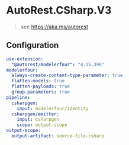 # AutoRest.CSharp.V3
> see https://aka.ms/autorest

## Configuration
```yaml
use-extension:
  "@autorest/modelerfour": "4.15.398"
modelerfour:
  always-create-content-type-parameter: true
  flatten-models: true
  flatten-payloads: true
  group-parameters: true
pipeline:
  csharpgen:
    input: modelerfour/identity
  csharpgen/emitter:
    input: csharpgen
    scope: output-scope
output-scope:
  output-artifact: source-file-csharp
```
